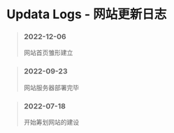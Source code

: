 # Updata Logs - 网站更新日志

> ### 2022-12-06
> 网站首页雏形建立

> ### 2022-09-23
> 网站服务器部署完毕

> ### 2022-07-18
> 开始筹划网站的建设